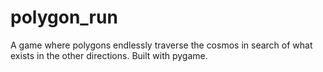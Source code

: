 # polygon_run
A game where polygons endlessly traverse the cosmos in search of what exists in the other directions. Built with pygame.
